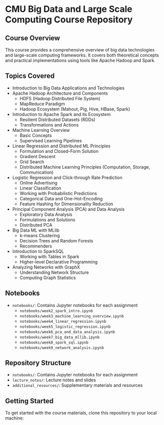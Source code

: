 # CMU Big Data and Large Scale Computing Course Repository

## Course Overview

This course provides a comprehensive overview of big data technologies and large-scale computing frameworks. It covers both theoretical concepts and practical implementations using tools like Apache Hadoop and Spark.

## Topics Covered

- Introduction to Big Data Applications and Technologies
- Apache Hadoop Architecture and Components
  - HDFS (Hadoop Distributed File System)
  - MapReduce Paradigm
  - Hadoop Ecosystem (Mahout, Pig, Hive, HBase, Spark)
- Introduction to Apache Spark and its Ecosystem
  - Resilient Distributed Datasets (RDDs)
  - Transformations and Actions
- Machine Learning Overview
  - Basic Concepts
  - Supervised Learning Pipelines
- Linear Regression and Distributed ML Principles
  - Formulation and Closed-Form Solution
  - Gradient Descent
  - Grid Search
  - Distributed Machine Learning Principles (Computation, Storage, Communication)
- Logistic Regression and Click-through Rate Prediction
  - Online Advertising
  - Linear Classification
  - Working with Probabilistic Predictions
  - Categorical Data and One-Hot-Encoding
  - Feature Hashing for Dimensionality Reduction
- Principal Component Analysis (PCA) and Data Analysis
  - Exploratory Data Analysis
  - Formulations and Solutions
  - Distributed PCA
- Big Data ML with MLlib
  - k-means Clustering
  - Decision Trees and Random Forests
  - Recommenders
- Introduction to SparkSQL
  - Working with Tables in Spark
  - Higher-level Declarative Programming
- Analyzing Networks with GraphX
  - Understanding Network Structure
  - Computing Graph Statistics

## Notebooks

- `notebooks/`: Contains Jupyter notebooks for each assignment
  - `notebooks/week2_spark_intro.ipynb`
  - `notebooks/week3_machine_learning_overview.ipynb`
  - `notebooks/week4_linear_regression.ipynb`
  - `notebooks/week5_logistic_regression.ipynb`
  - `notebooks/week6_pca_and_data_analysis.ipynb`
  - `notebooks/week7_big_data_mllib.ipynb`
  - `notebooks/week8_spark_sql.ipynb`
  - `notebooks/week9_network_analysis.ipynb`

## Repository Structure

- `notebooks/`: Contains Jupyter notebooks for each assignment
- `lecture_notes/`: Lecture notes and slides
- `additional_resources/`: Supplementary materials and resources

## Getting Started

To get started with the course materials, clone this repository to your local machine:
